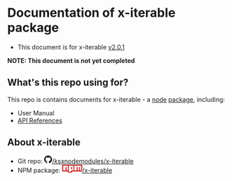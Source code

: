 
# Documentation of x-iterable package
 * This document is for x-iterable [v2.0.1](https://github.com/ksxnodemodules/x-iterable/tree/v2.0.1)

**NOTE: This document is not yet completed**

## What's this repo using for?
This repo is contains documents for x-iterable - a [node](https://nodejs.org) [package](https://npmjs.com), including:
 - User Manual
 - [API References](./references/readme.md)

## About x-iterable
 * Git repo: [<img src="./images/github-mark-64px.png" height="18">/ksxnodemodules/x-iterable](https://github.com/ksxnodemodules/x-iterable.git)
 * NPM package: [<img src="./images/npm-logo.png" height="18">/x-iterable](https://npmjs.com/packages/x-iterable)
